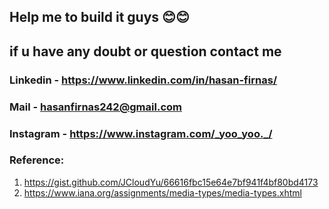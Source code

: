 ## Help me to build it guys 😊😊

## if u have any doubt or question contact me

### Linkedin - https://www.linkedin.com/in/hasan-firnas/ <br/>
### Mail - hasanfirnas242@gmail.com <br/>
### Instagram - https://www.instagram.com/_yoo_yoo._/ <br/>

### Reference:
1. https://gist.github.com/JCloudYu/66616fbc15e64e7bf941f4bf80bd4173
2. https://www.iana.org/assignments/media-types/media-types.xhtml
